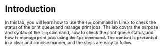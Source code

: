 # Introduction

In this lab, you will learn how to use the `lpq` command in Linux to check the status of the print queue and manage print jobs. The lab covers the purpose and syntax of the `lpq` command, how to check the print queue status, and how to manage print jobs using the `lpq` command. The content is presented in a clear and concise manner, and the steps are easy to follow.

